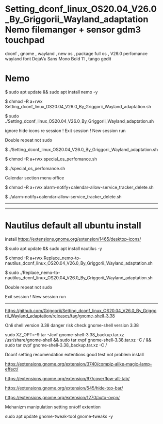 # Setting_dconf_linux_OS20.04_V26.0_By_Griggorii_Wayland_adaptation Nemo filemanger + sensor gdm3 touchpad
dconf , gnome , wayland , new os , package full os , V26.0 perfomance wayland font DejaVu Sans Mono Bold 11 , tango gedit

# Nemo

$ sudo apt update && sudo apt install nemo -y

$ chmod -R a+rwx Setting_dconf_linux_OS20.04_V26.0_By_Griggorii_Wayland_adaptation.sh

$ sudo ./Setting_dconf_linux_OS20.04_V26.0_By_Griggorii_Wayland_adaptation.sh

ignore hide icons re session ! Exit session ! New session run

Double repeat not sudo

$ ./Setting_dconf_linux_OS20.04_V26.0_By_Griggorii_Wayland_adaptation.sh

$ chmod -R a+rwx special_os_perfomance.sh

$ ./special_os_perfomance.sh

Calendar section menu office

$ chmod -R a+rwx alarm-notify+calendar-allow-service_tracker_delete.sh

$ ./alarm-notify+calendar-allow-service_tracker_delete.sh

_____________________________________________________________________________________________________________________________________

_____________________________________________________________________________________________________________________________________

# Nautilus default all ubuntu install 

install https://extensions.gnome.org/extension/1465/desktop-icons/

$ sudo apt update && sudo apt install nautilus -y

$ chmod -R a+rwx Replace_nemo-to-nautilus_dconf_linux_OS20.04_V26.0_By_Griggorii_Wayland_adaptation.sh

$ sudo ./Replace_nemo-to-nautilus_dconf_linux_OS20.04_V26.0_By_Griggorii_Wayland_adaptation.sh

Double repeat not sudo

Exit session ! New session run
_______________________________________________________________________________________________________________________

https://github.com/Griggorii/Setting_dconf_linux_OS20.04_V26.0_By_Griggorii_Wayland_adaptation/releases/tag/gnome-shell-3.38

Onli shell version 3.38 danger risk check gnome-shell version 3.38

sudo XZ_OPT=-9 tar -Jcvf gnome-shell-3.38_backup.tar.xz /usr/share/gnome-shell && sudo tar xvpf gnome-shell-3.38.tar.xz -C / && sudo tar xvpf gnome-shell-3.38_backup.tar.xz -C /

Dconf setting recomendation extentions good test not problem install 

https://extensions.gnome.org/extension/3740/compiz-alike-magic-lamp-effect/

https://extensions.gnome.org/extension/97/coverflow-alt-tab/

https://extensions.gnome.org/extension/545/hide-top-bar/

https://extensions.gnome.org/extension/1270/auto-ovpn/

Mehanizm manipulation setting on/off extention

sudo apt update gnome-tweak-tool gnome-tweaks -y

